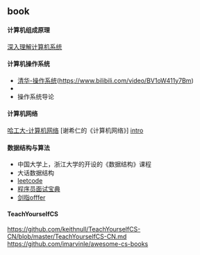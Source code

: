 ## book

#### 计算机组成原理
[深入理解计算机系统](https://www.bilibili.com/video/BV1iW411d7hd)
[](https://www.bilibili.com/video/BV1WW411Q7PF?from=search&seid=4303207355153904674)

#### 计算机操作系统
- [清华-操作系统](https://www.bilibili.com/video/BV1wW41117GS)(https://www.bilibili.com/video/BV1oW411y7Bm)
- [](https://www.bilibili.com/video/BV1YE411D7nH?from=search&seid=17507811016038004093)
- 操作系统导论
#### 计算机网络
[哈工大-计算机网络](https://www.bilibili.com/video/BV1Up411Z7hC)
[谢希仁的《计算机网络》]
[intro](https://juejin.cn/post/6854573218683387917)
#### 数据结构与算法
- 中国大学上，浙江大学的开设的《数据结构》课程
- 大话数据结构
- [leetcode](https://leetcode-cn.com/problemset/all/)
- [程序员面试宝典](https://leetcode-cn.com/problem-list/xb9lfcwi/)
- [剑指offfer](https://leetcode-cn.com/problem-list/xb9nqhhg/)

#### TeachYourselfCS
https://github.com/keithnull/TeachYourselfCS-CN/blob/master/TeachYourselfCS-CN.md
https://github.com/imarvinle/awesome-cs-books